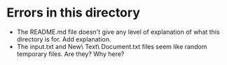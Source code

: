 # Errors in this directory

- The README.md file doesn't give any level of explanation of what this directory is for. Add explanation.
- The input.txt and New\ Text\ Document.txt files seem like random temporary files. Are they? Why here?